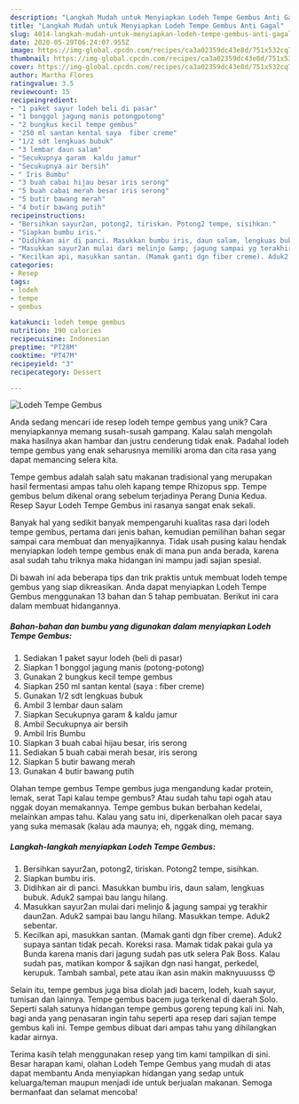 ```yaml
---
description: "Langkah Mudah untuk Menyiapkan Lodeh Tempe Gembus Anti Gagal"
title: "Langkah Mudah untuk Menyiapkan Lodeh Tempe Gembus Anti Gagal"
slug: 4014-langkah-mudah-untuk-menyiapkan-lodeh-tempe-gembus-anti-gagal
date: 2020-05-29T06:24:07.955Z
image: https://img-global.cpcdn.com/recipes/ca3a02359dc43e8d/751x532cq70/lodeh-tempe-gembus-foto-resep-utama.jpg
thumbnail: https://img-global.cpcdn.com/recipes/ca3a02359dc43e8d/751x532cq70/lodeh-tempe-gembus-foto-resep-utama.jpg
cover: https://img-global.cpcdn.com/recipes/ca3a02359dc43e8d/751x532cq70/lodeh-tempe-gembus-foto-resep-utama.jpg
author: Martha Flores
ratingvalue: 3.5
reviewcount: 15
recipeingredient:
- "1 paket sayur lodeh beli di pasar"
- "1 bonggol jagung manis potongpotong"
- "2 bungkus kecil tempe gembus"
- "250 ml santan kental saya  fiber creme"
- "1/2 sdt lengkuas bubuk"
- "3 lembar daun salam"
- "Secukupnya garam  kaldu jamur"
- "Secukupnya air bersih"
- " Iris Bumbu"
- "3 buah cabai hijau besar iris serong"
- "5 buah cabai merah besar iris serong"
- "5 butir bawang merah"
- "4 butir bawang putih"
recipeinstructions:
- "Bersihkan sayur2an, potong2, tiriskan. Potong2 tempe, sisihkan."
- "Siapkan bumbu iris."
- "Didihkan air di panci. Masukkan bumbu iris, daun salam, lengkuas bubuk. Aduk2 sampai bau langu hilang."
- "Masukkan sayur2an mulai dari melinjo &amp; jagung sampai yg terakhir daun2an. Aduk2 sampai bau langu hilang. Masukkan tempe. Aduk2 sebentar."
- "Kecilkan api, masukkan santan. (Mamak ganti dgn fiber creme). Aduk2 supaya santan tidak pecah. Koreksi rasa. Mamak tidak pakai gula ya Bunda karena manis dari jagung sudah pas utk selera Pak Boss. Kalau sudah pas, matikan kompor &amp; sajikan dgn nasi hangat, perkedel, kerupuk. Tambah sambal, pete atau ikan asin makin maknyuuusss 😍"
categories:
- Resep
tags:
- lodeh
- tempe
- gembus

katakunci: lodeh tempe gembus 
nutrition: 190 calories
recipecuisine: Indonesian
preptime: "PT28M"
cooktime: "PT47M"
recipeyield: "3"
recipecategory: Dessert

---
```



![Lodeh Tempe Gembus](https://img-global.cpcdn.com/recipes/ca3a02359dc43e8d/751x532cq70/lodeh-tempe-gembus-foto-resep-utama.jpg)

Anda sedang mencari ide resep lodeh tempe gembus yang unik? Cara menyiapkannya memang susah-susah gampang. Kalau salah mengolah maka hasilnya akan hambar dan justru cenderung tidak enak. Padahal lodeh tempe gembus yang enak seharusnya memiliki aroma dan cita rasa yang dapat memancing selera kita.

Tempe gembus adalah salah satu makanan tradisional yang merupakan hasil fermentasi ampas tahu oleh kapang tempe Rhizopus spp. Tempe gembus belum dikenal orang sebelum terjadinya Perang Dunia Kedua. Resep Sayur Lodeh Tempe Gembus ini rasanya sangat enak sekali.

Banyak hal yang sedikit banyak mempengaruhi kualitas rasa dari lodeh tempe gembus, pertama dari jenis bahan, kemudian pemilihan bahan segar sampai cara membuat dan menyajikannya. Tidak usah pusing kalau hendak menyiapkan lodeh tempe gembus enak di mana pun anda berada, karena asal sudah tahu triknya maka hidangan ini mampu jadi sajian spesial.


Di bawah ini ada beberapa tips dan trik praktis untuk membuat lodeh tempe gembus yang siap dikreasikan. Anda dapat menyiapkan Lodeh Tempe Gembus menggunakan 13 bahan dan 5 tahap pembuatan. Berikut ini cara dalam membuat hidangannya.

<!--inarticleads1-->

##### Bahan-bahan dan bumbu yang digunakan dalam menyiapkan Lodeh Tempe Gembus:

1. Sediakan 1 paket sayur lodeh (beli di pasar)
1. Siapkan 1 bonggol jagung manis (potong-potong)
1. Gunakan 2 bungkus kecil tempe gembus
1. Siapkan 250 ml santan kental (saya : fiber creme)
1. Gunakan 1/2 sdt lengkuas bubuk
1. Ambil 3 lembar daun salam
1. Siapkan Secukupnya garam &amp; kaldu jamur
1. Ambil Secukupnya air bersih
1. Ambil  Iris Bumbu
1. Siapkan 3 buah cabai hijau besar, iris serong
1. Sediakan 5 buah cabai merah besar, iris serong
1. Siapkan 5 butir bawang merah
1. Gunakan 4 butir bawang putih


Olahan tempe gembus Tempe gembus juga mengandung kadar protein, lemak, serat Tapi kalau tempe gembus? Atau sudah tahu tapi ogah atau nggak doyan memakannya. Tempe gembus bukan berbahan kedelai, melainkan ampas tahu. Kalau yang satu ini, diperkenalkan oleh pacar saya yang suka memasak (kalau ada maunya; eh, nggak ding, memang. 

<!--inarticleads2-->

##### Langkah-langkah menyiapkan Lodeh Tempe Gembus:

1. Bersihkan sayur2an, potong2, tiriskan. Potong2 tempe, sisihkan.
1. Siapkan bumbu iris.
1. Didihkan air di panci. Masukkan bumbu iris, daun salam, lengkuas bubuk. Aduk2 sampai bau langu hilang.
1. Masukkan sayur2an mulai dari melinjo &amp; jagung sampai yg terakhir daun2an. Aduk2 sampai bau langu hilang. Masukkan tempe. Aduk2 sebentar.
1. Kecilkan api, masukkan santan. (Mamak ganti dgn fiber creme). Aduk2 supaya santan tidak pecah. Koreksi rasa. Mamak tidak pakai gula ya Bunda karena manis dari jagung sudah pas utk selera Pak Boss. Kalau sudah pas, matikan kompor &amp; sajikan dgn nasi hangat, perkedel, kerupuk. Tambah sambal, pete atau ikan asin makin maknyuuusss 😍


Selain itu, tempe gembus juga bisa diolah jadi bacem, lodeh, kuah sayur, tumisan dan lainnya. Tempe gembus bacem juga terkenal di daerah Solo. Seperti salah satunya hidangan tempe gembus goreng tepung kali ini. Nah, bagi anda yang penasaran ingin tahu seperti apa resep dari sajian tempe gembus kali ini. Tempe gembus dibuat dari ampas tahu yang dihilangkan kadar airnya. 

Terima kasih telah menggunakan resep yang tim kami tampilkan di sini. Besar harapan kami, olahan Lodeh Tempe Gembus yang mudah di atas dapat membantu Anda menyiapkan hidangan yang sedap untuk keluarga/teman maupun menjadi ide untuk berjualan makanan. Semoga bermanfaat dan selamat mencoba!

